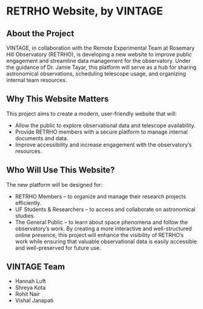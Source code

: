 # RETRHO Website, by VINTAGE
## About the Project
VINTAGE, in collaboration with the Remote Experimental Team at Rosemary Hill Observatory (RETRHO), is developing a new website to improve public engagement and streamline data management for the observatory. Under the guidance of Dr. Jamie Tayar, this platform will serve as a hub for sharing astronomical observations, scheduling telescope usage, and organizing internal team resources.

## Why This Website Matters
This project aims to create a modern, user-friendly website that will:
- Allow the public to explore observational data and telescope availability.
- Provide RETRHO members with a secure platform to manage internal documents and data.
- Improve accessibility and increase engagement with the observatory’s resources.

## Who Will Use This Website?
The new platform will be designed for:

- RETRHO Members – to organize and manage their research projects efficiently.
- UF Students & Researchers – to access and collaborate on astronomical studies.
- The General Public – to learn about space phenomena and follow the observatory’s work.
By creating a more interactive and well-structured online presence, this project will enhance the visibility of RETRHO’s work while ensuring that valuable observational data is easily accessible and well-preserved for future use.

## VINTAGE Team
- Hannah Luft
- Shreya Kota
- Rohit Nair
- Vishal Janapati

